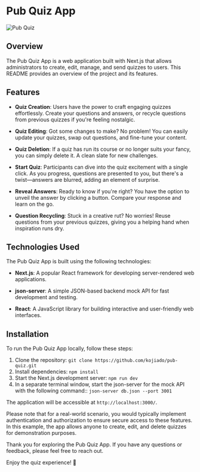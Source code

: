 # Pub Quiz App

![Pub Quiz](https://github.com/kojiado/pub-quiz/assets/127887180/4faea301-5b26-474d-b913-17b813138072)

## Overview

The Pub Quiz App is a web application built with Next.js that allows administrators to create, edit, manage, and send quizzes to users. This README provides an overview of the project and its features.

## Features

- **Quiz Creation**: Users have the power to craft engaging quizzes effortlessly. Create your questions and answers, or recycle questions from previous quizzes if you're feeling nostalgic.

- **Quiz Editing**: Got some changes to make? No problem! You can easily update your quizzes, swap out questions, and fine-tune your content.

- **Quiz Deletion**: If a quiz has run its course or no longer suits your fancy, you can simply delete it. A clean slate for new challenges.

- **Start Quiz**: Participants can dive into the quiz excitement with a single click. As you progress, questions are presented to you, but there's a twist—answers are blurred, adding an element of surprise.

- **Reveal Answers**: Ready to know if you're right? You have the option to unveil the answer by clicking a button. Compare your response and learn on the go.

- **Question Recycling**: Stuck in a creative rut? No worries! Reuse questions from your previous quizzes, giving you a helping hand when inspiration runs dry.

## Technologies Used

The Pub Quiz App is built using the following technologies:

- **Next.js**: A popular React framework for developing server-rendered web applications.

- **json-server**: A simple JSON-based backend mock API for fast development and testing.

- **React**: A JavaScript library for building interactive and user-friendly web interfaces.

## Installation

To run the Pub Quiz App locally, follow these steps:

1. Clone the repository: `git clone https://github.com/kojiado/pub-quiz.git`
2. Install dependencies: `npm install`
3. Start the Next.js development server: `npm run dev`
4. In a separate terminal window, start the json-server for the mock API with the following command:: `json-server db.json --port 3001`

The application will be accessible at `http://localhost:3000/`.

Please note that for a real-world scenario, you would typically implement authentication and authorization to ensure secure access to these features. In this example, the app allows anyone to create, edit, and delete quizzes for demonstration purposes.


Thank you for exploring the Pub Quiz App. If you have any questions or feedback, please feel free to reach out.

Enjoy the quiz experience! 🚀
